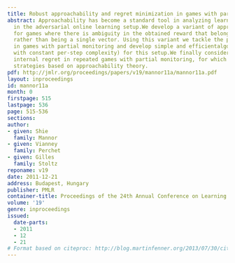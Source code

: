 ```yaml
---
title: Robust approachability and regret minimization in games with partial monitoring
abstract: Approachability has become a standard tool in analyzing learning algorithms
  in the adversarial online learning setup.We develop a variant of approachability
  for games where there is ambiguity in the obtained reward that belongs to a set,
  rather than being a single vector. Using this variant we tackle the problem of approachability
  in games with partial monitoring and develop simple and efficientalgorithms (i.e.,
  with constant per-step complexity) for this setup.We finally consider external and
  internal regret in repeated games with partial monitoring, for which we deriveregret-minimizing
  strategies based on approachability theory.
pdf: http://jmlr.org/proceedings/papers/v19/mannor11a/mannor11a.pdf
layout: inproceedings
id: mannor11a
month: 0
firstpage: 515
lastpage: 536
page: 515-536
sections: 
author:
- given: Shie
  family: Mannor
- given: Vianney
  family: Perchet
- given: Gilles
  family: Stoltz
reponame: v19
date: 2011-12-21
address: Budapest, Hungary
publisher: PMLR
container-title: Proceedings of the 24th Annual Conference on Learning Theory
volume: '19'
genre: inproceedings
issued:
  date-parts:
  - 2011
  - 12
  - 21
# Format based on citeproc: http://blog.martinfenner.org/2013/07/30/citeproc-yaml-for-bibliographies/
---
```

